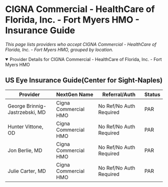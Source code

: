 # CIGNA Commercial - HealthCare of Florida, Inc. - Fort Myers HMO - Insurance Guide

*This page lists providers who accept CIGNA Commercial - HealthCare of Florida, Inc. - Fort Myers HMO, grouped by location.*

<details open><summary>Provider Details for CIGNA Commercial - HealthCare of Florida, Inc. - Fort Myers HMO</summary>

## US Eye Insurance Guide(Center for Sight-Naples)

| Provider | NextGen Name | Referral/Auth | Status |
|----------|-------------|--------------|--------|
| George Brinnig-Jastrzebski, MD | Cigna Commercial HMO | No Ref/No Auth Required | PAR |
| Hunter Vittone, OD | Cigna Commercial HMO | No Ref/No Auth Required | PAR |
| Jon Berlie, MD | Cigna Commercial HMO | No Ref/No Auth Required | PAR |
| Julie Carter, MD | Cigna Commercial HMO | No Ref/No Auth Required | PAR |

</details>

